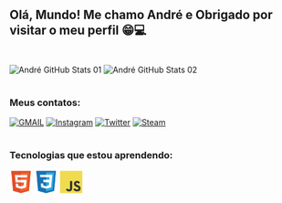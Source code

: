 ## Olá, Mundo! Me chamo André e Obrigado por visitar o meu perfil 😁💻
#
![André GitHub Stats 01](https://github-readme-stats.vercel.app/api?username=andre07luis&theme=algolia)
![André GitHub Stats 02](https://github-readme-stats.vercel.app/api/top-langs/?username=andre07luis&theme=algolia)
#
### Meus contatos:<br>
[![GMAIL](https://img.shields.io/badge/Gmail-D14836?style=for-the-badge&logo=gmail&logoColor=white)](mailto:andre.luis2209@gmail.com)
[![Instagram](https://img.shields.io/badge/Instagram-E4405F?style=for-the-badge&logo=instagram&logoColor=white)](https://instagram.com/andre07luis)
[![Twitter](https://img.shields.io/badge/Twitter-1DA1F2?style=for-the-badge&logo=twitter&logoColor=white)](https://twitter.com/andre07luis)
[![Steam](https://img.shields.io/badge/Steam-000000?style=for-the-badge&logo=steam&logoColor=white)](https://steamcommunity.com/profiles/76561198081131541/)
#
### Tecnologias que estou aprendendo:

<div style="display: inline_block">
    <img src="https://raw.githubusercontent.com/devicons/devicon/master/icons/html5/html5-original.svg" alt="html5" align="center" width="40" height="40">
    <img src="https://raw.githubusercontent.com/devicons/devicon/master/icons/css3/css3-original.svg" alt="css3" align="center" width="40" height="40">
    <img src="https://raw.githubusercontent.com/devicons/devicon/master/icons/javascript/javascript-original.svg" alt="js" align="center" width="40" height="40">
